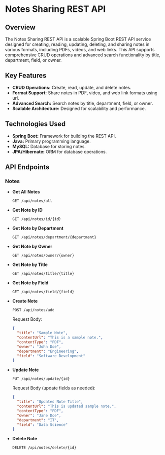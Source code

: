 # Notes Sharing REST API

## Overview

The Notes Sharing REST API is a scalable Spring Boot REST API service designed for creating, reading, updating, deleting, and sharing notes in various formats, including PDFs, videos, and web links. This API supports comprehensive CRUD operations and advanced search functionality by title, department, field, or owner.

## Key Features

- **CRUD Operations:** Create, read, update, and delete notes.
- **Format Support:** Share notes in PDF, video, and web link formats using url.
- **Advanced Search:** Search notes by title, department, field, or owner.
- **Scalable Architecture:** Designed for scalability and performance.

## Technologies Used

- **Spring Boot:** Framework for building the REST API.
- **Java:** Primary programming language.
- **MySQL:** Database for storing notes.
- **JPA/Hibernate:** ORM for database operations.

## API Endpoints

### Notes

- **Get All Notes**
    ```http
    GET /api/notes/all
    ```

- **Get Note by ID**
    ```http
    GET /api/notes/id/{id}
    ```
- **Get Note by Department**
    ```http
    GET /api/notes/department/{department}
    ```
- **Get Note by Owner**
    ```http
    GET /api/notes/owner/{owner}
    ```
- **Get Note by Title**
    ```http
    GET /api/notes/title/{title}
    ```
- **Get Note by Field**
    ```http
    GET /api/notes/field/{field}
    ```

- **Create Note**
    ```http
    POST /api/notes/add
    ```
    Request Body:
    ```json
    {
      "title": "Sample Note",
      "contentUrl": "This is a sample note.",
      "contentType": "PDF",
      "owner": "John Doe",
      "department": "Engineering",
      "field": "Software Development"
    }
    ```

- **Update Note**
    ```http
    PUT /api/notes/update/{id}
    ```
    Request Body (update fields as needed):
    ```json
    {
      "title": "Updated Note Title",
      "contentUrl": "This is updated sample note.",
      "contentType": "PDF",
      "owner": "Jane Doe",
      "department": "IT",
      "field": "Data Science"
    }
    ```

- **Delete Note**
    ```http
    DELETE /api/notes/delete/{id}
    ```

